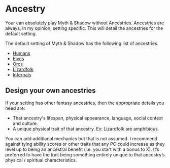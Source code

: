---
---

# Ancestry

Your can absolutely play Myth & Shadow without Ancestries. Ancestries are always, in my opinion, setting specific. This will detail the ancestries for the default setting.

The default setting of Myth & Shadow has the following list of ancestries.

* [Humans](Humans.md)
* [Elves](Elves.md)
* [Orcs](Orcs.md)
* [Lizardfolk](Lizardfolk.md)
* [Infernals](Infernals.md)

## Design your own ancestries

If your setting has other fantasy ancestries, then the appropriate details you need are:

* That ancestry's lifespan, physical appearance, language, social context and culture.
* A unique physical trait of that ancestry. Ex: Lizardfolk are amphibious.

You can add additional mechanics but that is not assumed. I recommend against tying ability scores or other traits that any PC could increase as they level up to being an ancestral benefit (i.e. you start with a bonus to X). It’s preferred to have the trait being something entirely unique to that ancestry’s physical / spiritual characteristics.
